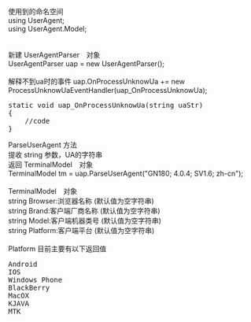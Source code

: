 使用到的命名空间<br/>
using UserAgent;<br/>
using UserAgent.Model;<br/>
<br/>
<br/>
新建 UserAgentParser　对象<br/>
UserAgentParser uap = new UserAgentParser();<br/>
<br/>
解释不到ua时的事件
uap.OnProcessUnknowUa += new ProcessUnknowUaEventHandler(uap_OnProcessUnknowUa);<br/>
<pre>
static void uap_OnProcessUnknowUa(string uaStr)
{
	//code
}
</pre>

ParseUserAgent 方法 <br/>
提收 string 参数，UA的字符串<br/>
返回 TerminalModel　对象<br/>
TerminalModel tm = uap.ParseUserAgent("GN180; 4.0.4; SV1.6; zh-cn");<br/>
<br/>
TerminalModel　对象<br/>
string Browser:浏览器名称 (默认值为空字符串)<br/>
string Brand:客户端厂商名称 (默认值为空字符串)<br/>
string Model:客户端机器类号 (默认值为空字符串)<br/>
string Platform:客户端平台 (默认值为空字符串)<br/>
<br/>
Platform 目前主要有以下返回值<br/>
<pre>
Android
IOS
Windows Phone
BlackBerry
MacOX
KJAVA
MTK
</pre>